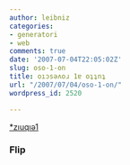 ```yaml
---
author: leibniz
categories:
- generatori
- web
comments: true
date: '2007-07-04T22:05:02Z'
slug: oso-1-on
title: oıɔsǝʌoɹ 1ɐ oʇʇnʇ
url: "/2007/07/04/oso-1-on/"
wordpress_id: 2520

---
```

[*zıuqıǝ1](http://www.revfad.com/flip.html)


### Flip
